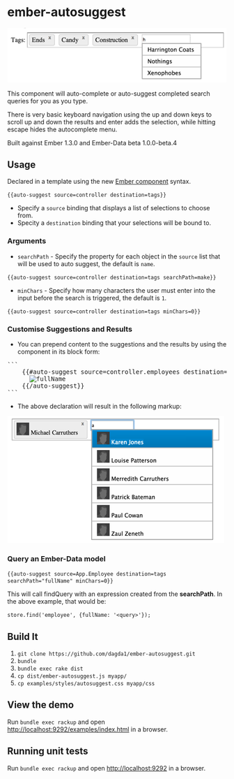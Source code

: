 ember-autosuggest
=================
![ember autosuggest](autosuggest.png)

This component will auto-complete or auto-suggest completed search queries for you as you type.

There is very basic keyboard navigation using the up and down keys to scroll up and down the results and enter adds the selection,
while hitting escape hides the autocomplete menu.

Built against Ember 1.3.0 and Ember-Data beta 1.0.0-beta.4

## Usage
Declared in a template using the new [Ember component](http://emberjs.com/api/classes/Ember.Component.html) syntax.
```
{{auto-suggest source=controller destination=tags}}
```
- Specify a `source` binding that displays a list of selections to choose from.
- Specity  a `destination` binding that your selections will be bound to.

### Arguments
- `searchPath` - Specify the property for each object in the `source` list that will be used to auto suggest, the default is `name`.

```
{{auto-suggest source=controller destination=tags searchPath=make}}
```

- `minChars` - Specify how many characters the user must enter into the input before the search is triggered, the default is `1`.
```
{{auto-suggest source=controller destination=tags minChars=0}}
```

### Customise Suggestions and Results
- You can prepend content to the suggestions and the results by using the component in its block form:
<pre>
```
    {{#auto-suggest source=controller.employees destination=tags searchPath="fullName" minChars=0}}
      <img src="img/small_avatar.png" {{bindAttr alt="fullName"}}/>
    {{/auto-suggest}}
```
</pre>
- The above declaration will result in the following markup:

![ember autosuggest](custom.png)

### Query an Ember-Data model
```
{{auto-suggest source=App.Employee destination=tags searchPath="fullName" minChars=0}}
```
This will call findQuery with an expression created from the **searchPath**.  In the above example, that would be:
```
store.find('employee', {fullName: '<query>'});
```
## Build It

1. `git clone https://github.com/dagda1/ember-autosuggest.git`
2. `bundle`
3. `bundle exec rake dist`
4. `cp dist/ember-autosuggest.js myapp/`
5. `cp examples/styles/autosuggest.css myapp/css`

## View the demo

Run ```bundle exec rackup``` and open [http://localhost:9292/examples/index.html](http://localhost:9292/examples/index.html) in a browser.

## Running unit tests

Run ```bundle exec rackup``` and open [http://localhost:9292](http://localhost:9292) in a browser.
